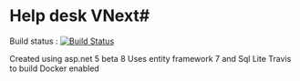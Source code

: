 # Help desk VNext#

Build status : [![Build Status](https://travis-ci.org/hjgraca/HelpDeskVNext.svg)](https://travis-ci.org/hjgraca/HelpDeskVNext)

Created using asp.net 5 beta 8
Uses entity framework 7 and Sql Lite
Travis to build
Docker enabled